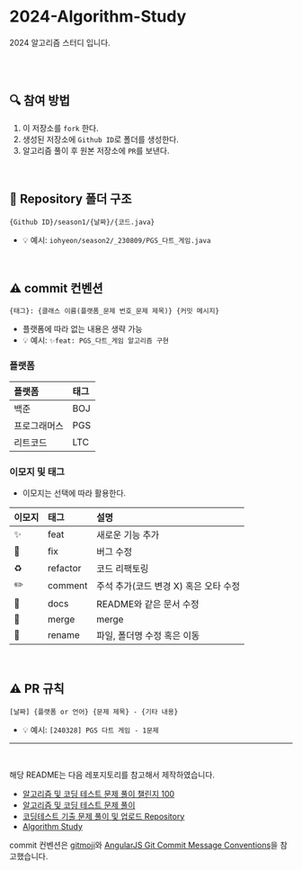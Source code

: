 # 2024-Algorithm-Study
2024 알고리즘 스터디 입니다.


<br/>
<br/>

## 🔍 참여 방법
1. 이 저장소를 `fork` 한다.
2. 생성된 저장소에 `Github ID`로 폴더를 생성한다.
3. 알고리즘 풀이 후 원본 저장소에 `PR`를 보낸다.

<br/>

## 📁 Repository 폴더 구조
```
{Github ID}/season1/{날짜}/{코드.java}
```

- 💡 예시: `iohyeon/season2/_230809/PGS_다트_게임.java`

<br/>

## ⚠️ commit 컨벤션

```
{태그}: {클래스 이름(플랫폼_문제 번호_문제 제목)} {커밋 메시지}
```

- 플랫폼에 따라 없는 내용은 생략 가능
- 💡 예시: `✨feat: PGS_다트_게임 알고리즘 구현`

### 플랫폼

| 플랫폼    | 태그  |
|:-------|:----|
| 백준     | BOJ |
| 프로그래머스 | PGS |
| 리트코드   | LTC |

### 이모지 및 태그

- 이모지는 선택에 따라 활용한다.

| 이모지 | 태그       | 설명                      |
|:----|:---------|:------------------------|
| ✨   | feat     | 새로운 기능 추가               |
| 🐛  | fix      | 버그 수정                   |
| ♻️  | refactor | 코드 리팩토링                 |
| ✏️  | comment  | 주석 추가(코드 변경 X) 혹은 오타 수정 |
| 📝  | docs     | README와 같은 문서 수정        |
| 🔀  | merge    | merge                   |
| 🚚  | rename   | 파일, 폴더명 수정 혹은 이동        |


<br/>

## ⚠️ PR 규칙

```
[날짜] {플랫폼 or 언어} {문제 제목} - {기타 내용}
```

- 💡 예시: `[240328] PGS 다트 게임 - 1문제`

---

<br/>

해당 README는 다음 레포지토리를 참고해서 제작하였습니다.

- [알고리즘 및 코딩 테스트 문제 풀이 챌린지 100](https://github.com/ellynhan/challenge100-codingtest-study)
- [알고리즘 및 코딩 테스트 문제 풀이](https://github.com/Seongho0503/Algo_Study)
- [코딩테스트 기출 문제 풀이 및 업로드 Repository](https://github.com/CodeTest-StudyGroup/Code-Test-Study)
- [Algorithm Study](https://github.com/b1urrrr/Algorithm-Study)

commit 컨벤션은 [gitmoji](https://gitmoji.dev/)와 [AngularJS Git Commit Message Conventions](https://gist.github.com/stephenparish/9941e89d80e2bc58a153)을 참고했습니다.
